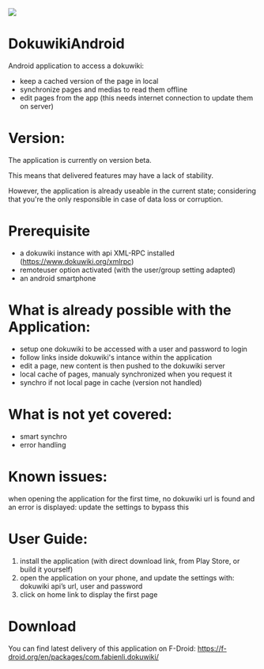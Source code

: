 <img src="https://raw.githubusercontent.com/fabienli/DokuwikiAndroid/master/logo.png"/>

# DokuwikiAndroid
Android application to access a dokuwiki:
- keep a cached version of the page in local
- synchronize pages and medias to read them offline
- edit pages from the app (this needs internet connection to update them on server)

# Version:
The application is currently on version beta.

This means that delivered features may have a lack of stability.

However, the application is already useable in the current state; considering that you're the only responsible in case of data loss or corruption.

# Prerequisite
- a dokuwiki instance with api XML-RPC installed (https://www.dokuwiki.org/xmlrpc)
- remoteuser option activated (with the user/group setting adapted)
- an android smartphone

# What is already possible with the Application:
- setup one dokuwiki to be accessed with a user and password to login
- follow links inside dokuwiki's intance within the application
- edit a page, new content is then pushed to the dokuwiki server
- local cache of pages, manualy synchronized when you request it
- synchro if not local page in cache (version not handled)

# What is not yet covered:
- smart synchro
- error handling

# Known issues:
when opening the application for the first time, no dokuwiki url is found and an error is displayed: update the settings to bypass this

# User Guide:
1. install the application (with direct download link, from Play Store, or build it yourself)
2. open the application on your phone, and update the settings with: dokuwiki api’s url, user and password
3. click on home link to display the first page

# Download
You can find latest delivery of this application on F-Droid: https://f-droid.org/en/packages/com.fabienli.dokuwiki/
